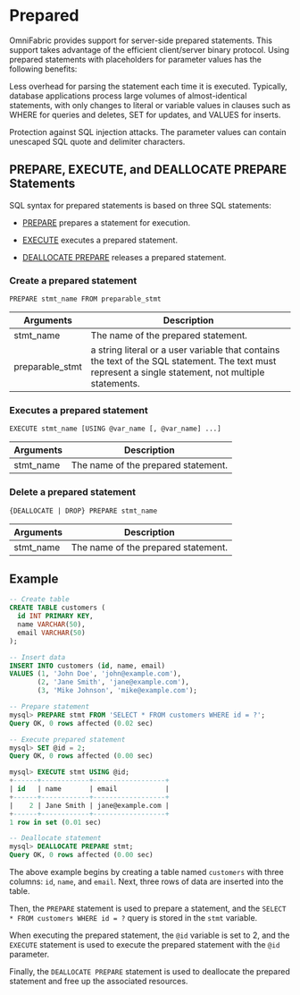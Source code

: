 # Prepared

OmniFabric provides support for server-side prepared statements. This support takes advantage of the efficient client/server binary protocol. Using prepared statements with placeholders for parameter values has the following benefits:

Less overhead for parsing the statement each time it is executed. Typically, database applications process large volumes of almost-identical statements, with only changes to literal or variable values in clauses such as WHERE for queries and deletes, SET for updates, and VALUES for inserts.

Protection against SQL injection attacks. The parameter values can contain unescaped SQL quote and delimiter characters.

## PREPARE, EXECUTE, and DEALLOCATE PREPARE Statements

SQL syntax for prepared statements is based on three SQL statements:

- [PREPARE](../../Reference/SQL-Reference/Other/Prepared-Statements/prepare.md) prepares a statement for execution.

- [EXECUTE](../../Reference/SQL-Reference/Other/Prepared-Statements/execute.md) executes a prepared statement.

- [DEALLOCATE PREPARE](../../Reference/SQL-Reference/Other/Prepared-Statements/deallocate.md) releases a prepared statement.

### Create a prepared statement

```
PREPARE stmt_name FROM preparable_stmt
```

|  Arguments   | Description  |
|  ----  | ----  |
|stmt_name | The name of the prepared statement. |
|preparable_stmt| a string literal or a user variable that contains the text of the SQL statement. The text must represent a single statement, not multiple statements.|

### Executes a prepared statement

```
EXECUTE stmt_name [USING @var_name [, @var_name] ...]
```

|  Arguments   | Description  |
|  ----  | ----  |
|stmt_name | The name of the prepared statement. |

### Delete a prepared statement

```
{DEALLOCATE | DROP} PREPARE stmt_name
```

|  Arguments   | Description  |
|  ----  | ----  |
|stmt_name | The name of the prepared statement. |

## Example

```sql
-- Create table
CREATE TABLE customers (
  id INT PRIMARY KEY,
  name VARCHAR(50),
  email VARCHAR(50)
);

-- Insert data
INSERT INTO customers (id, name, email)
VALUES (1, 'John Doe', 'john@example.com'),
       (2, 'Jane Smith', 'jane@example.com'),
       (3, 'Mike Johnson', 'mike@example.com');

-- Prepare statement
mysql> PREPARE stmt FROM 'SELECT * FROM customers WHERE id = ?';
Query OK, 0 rows affected (0.02 sec)

-- Execute prepared statement
mysql> SET @id = 2;
Query OK, 0 rows affected (0.00 sec)

mysql> EXECUTE stmt USING @id;
+------+------------+------------------+
| id   | name       | email            |
+------+------------+------------------+
|    2 | Jane Smith | jane@example.com |
+------+------------+------------------+
1 row in set (0.01 sec)

-- Deallocate statement
mysql> DEALLOCATE PREPARE stmt;
Query OK, 0 rows affected (0.00 sec)
```

The above example begins by creating a table named `customers` with three columns: `id`, `name`, and `email`. Next, three rows of data are inserted into the table.

Then, the `PREPARE` statement is used to prepare a statement, and the `SELECT * FROM customers WHERE id = ?` query is stored in the `stmt` variable.

When executing the prepared statement, the `@id` variable is set to 2, and the `EXECUTE` statement is used to execute the prepared statement with the `@id` parameter.

Finally, the `DEALLOCATE PREPARE` statement is used to deallocate the prepared statement and free up the associated resources.
